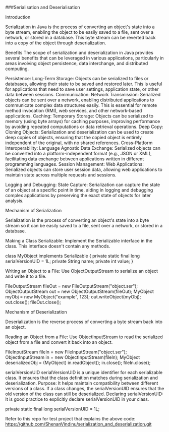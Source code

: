 ###Serialisation and Deserialisation

Introduction

Serialization in Java is the process of converting an object's state into a byte stream, enabling the object to be easily saved to a file, sent over a network, or stored in a database. This byte stream can be reverted back into a copy of the object through deserialization.

Benefits
The scope of serialization and deserialization in Java provides several benefits that can be leveraged in various applications, particularly in areas involving object persistence, data interchange, and distributed computing.

Persistence:
Long-Term Storage: Objects can be serialized to files or databases, allowing their state to be saved and restored later. This is useful for applications that need to save user settings, application state, or other data between sessions.
Communication:
Network Transmission: Serialized objects can be sent over a network, enabling distributed applications to communicate complex data structures easily. This is essential for remote method invocation (RMI), web services, and other network-based applications.
Caching:
Temporary Storage: Objects can be serialized to memory (using byte arrays) for caching purposes, improving performance by avoiding repeated computations or data retrieval operations.
Deep Copy:
Cloning Objects: Serialization and deserialization can be used to create deep copies of objects, ensuring that the copied object is entirely independent of the original, with no shared references.
Cross-Platform Interoperability:
Language Agnostic Data Exchange: Serialized objects can be converted into a platform-independent format (e.g., JSON or XML), facilitating data exchange between applications written in different programming languages.
Session Management:
Web Applications: Serialized objects can store user session data, allowing web applications to maintain state across multiple requests and sessions.


Logging and Debugging:
State Capture: Serialization can capture the state of an object at a specific point in time, aiding in logging and debugging complex applications by preserving the exact state of objects for later analysis.

Mechanism of Serialization

Serialization is the process of converting an object's state into a byte stream so it can be easily saved to a file, sent over a network, or stored in a database.


Making a Class Serializable:
Implement the Serializable interface in the class. This interface doesn't contain any methods.

class MyObject implements Serializable {
    private static final long serialVersionUID = 1L;
    private String name;
    private int value;
}



Writing an Object to a File:
Use ObjectOutputStream to serialize an object and write it to a file.


FileOutputStream fileOut = new FileOutputStream("object.ser");
ObjectOutputStream out = new ObjectOutputStream(fileOut);
MyObject myObj = new MyObject("example", 123);
out.writeObject(myObj);
out.close();
fileOut.close();

Mechanism of Deserialization

Deserialization is the reverse process of converting a byte stream back into an object.

Reading an Object from a File:
Use ObjectInputStream to read the serialized object from a file and convert it back into an object.

FileInputStream fileIn = new FileInputStream("object.ser");
ObjectInputStream in = new ObjectInputStream(fileIn);
MyObject deserializedObj = (MyObject) in.readObject();
in.close();
fileIn.close();

serialVersionUID
serialVersionUID is a unique identifier for each serializable class. It ensures that the class definition matches during serialization and deserialization.
Purpose:
It helps maintain compatibility between different versions of a class. If a class changes, the serialVersionUID ensures that the old version of the class can still be deserialized.
Declaring serialVersionUID:
It is good practice to explicitly declare serialVersionUID in your class.


private static final long serialVersionUID = 1L;


Refer to this repo for test project that explains the above code: 
https://github.com/ShenanVindinu/serialization_and_deserialization.git


